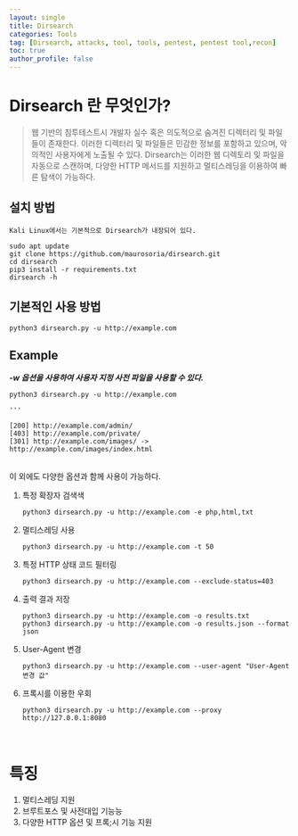 ```yaml
---
layout: single
title: Dirsearch
categories: Tools
tag: [Dirsearch, attacks, tool, tools, pentest, pentest tool,recon]
toc: true
author_profile: false
---
```


# Dirsearch 란 무엇인가? 

> 웹 기반의 침투테스트시 개발자 실수 혹은 의도적으로 숨겨진 디렉터리 및 파일들이 존재한다. 이러한 디렉터리 및 파일들은 민감한 정보를 포함하고 있으며, 악의적인 사용자에게 노출될 수 있다. Dirsearch는 이러한 웹 디렉토리 및 파일을 자동으로 스캔하며, 다양한 HTTP 메서드를 지원하고 멀티스레딩을 이용하여 빠른 탐색이 가능하다.


## 설치 방법

```
Kali Linux에서는 기본적으로 Dirsearch가 내장되어 있다.

sudo apt update
git clone https://github.com/maurosoria/dirsearch.git
cd dirsearch
pip3 install -r requirements.txt
dirsearch -h
```

## 기본적인 사용 방법

```
python3 dirsearch.py -u http://example.com

```

## Example

***-w 옵션을 사용하여 사용자 지정 사전 파일을 사용할 수 있다.***

```
python3 dirsearch.py -u http://example.com

'''

[200] http://example.com/admin/
[403] http://example.com/private/
[301] http://example.com/images/ -> http://example.com/images/index.html

```
<br>
이 외에도 다양한 옵션과 함께 사용이 가능하다.
<br>

1. 특정 확장자 검색색

    ```
    python3 dirsearch.py -u http://example.com -e php,html,txt
    ```

2. 멀티스레딩 사용

    ```
    python3 dirsearch.py -u http://example.com -t 50
    ```

3. 특정 HTTP 상태 코드 필터링

    ```
    python3 dirsearch.py -u http://example.com --exclude-status=403
    ```

4. 출력 결과 저장

    ```
    python3 dirsearch.py -u http://example.com -o results.txt
    python3 dirsearch.py -u http://example.com -o results.json --format json
    ```

5. User-Agent 변경

    ```
    python3 dirsearch.py -u http://example.com --user-agent "User-Agent 변경 값"
    ```
    
6. 프록시를 이용한 우회

    ```
    python3 dirsearch.py -u http://example.com --proxy http://127.0.0.1:8080
    ```

<br>

# 특징
1. 멀티스레딩 지원
2. 브루트포스 및 사전대입 기능능
3. 다양한 HTTP 옵션 및 프록;시 기능 지원